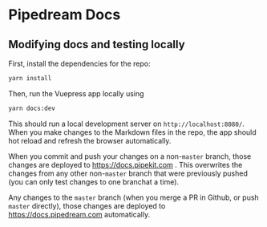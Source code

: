 # Pipedream Docs

## Modifying docs and testing locally

First, install the dependencies for the repo:

```bash
yarn install
```

Then, run the Vuepress app locally using

```bash
yarn docs:dev
```

This should run a local development server on `http://localhost:8080/`. When you make changes to the Markdown files in the repo, the app should hot reload and refresh the browser automatically.

When you commit and push your changes on a non-`master` branch, those changes are deployed to https://docs.pipekit.com . This overwrites the changes from any other non-`master` branch that were previously pushed (you can only test changes to one branchat a time).

Any changes to the `master` branch (when you merge a PR in Github, or push `master` directly), those changes are deployed to https://docs.pipedream.com automatically.
